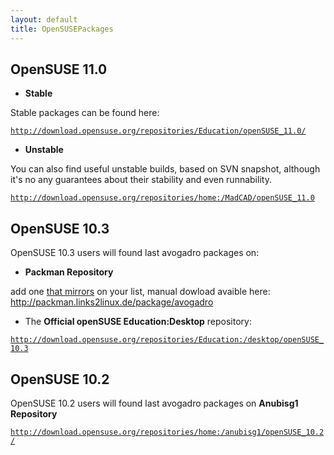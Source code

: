 ```yaml
---
layout: default
title: OpenSUSEPackages
---
```


OpenSUSE 11.0
-------------

-   **Stable**

Stable packages can be found here:

[`http://download.opensuse.org/repositories/Education/openSUSE_11.0/`](http://download.opensuse.org/repositories/Education/openSUSE_11.0/)

-   **Unstable**

You can also find useful unstable builds, based on SVN snapshot, although it's no any guarantees about their stability and even runnability.

[`http://download.opensuse.org/repositories/home:/MadCAD/openSUSE_11.0`](http://download.opensuse.org/repositories/home:/MadCAD/openSUSE_11.0)

OpenSUSE 10.3
-------------

OpenSUSE 10.3 users will found last avogadro packages on:

-   **Packman Repository**

add one [that mirrors](http://en.opensuse.org/Additional_YaST_Package_Repositories#Packman) on your list, manual dowload avaible here: <http://packman.links2linux.de/package/avogadro>

-   The **Official openSUSE Education:Desktop** repository:

[`http://download.opensuse.org/repositories/Education:/desktop/openSUSE_10.3`](http://download.opensuse.org/repositories/Education:/desktop/openSUSE_10.3)

OpenSUSE 10.2
-------------

OpenSUSE 10.2 users will found last avogadro packages on **Anubisg1 Repository**

[`http://download.opensuse.org/repositories/home:/anubisg1/openSUSE_10.2/`](http://download.opensuse.org/repositories/home:/anubisg1/openSUSE_10.2/)

